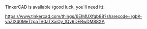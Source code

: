TinkerCAD is available (good luck, you'll need it):

https://www.tinkercad.com/things/6EIMUXfqb88?sharecode=rgbK-vaZI240MeTzpaTV0aTXxiOy_tQv9DEBwDM88XA
